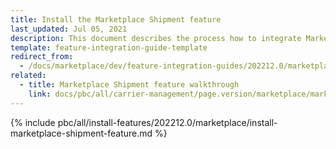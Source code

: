 ```yaml
---
title: Install the Marketplace Shipment feature
last_updated: Jul 05, 2021
description: This document describes the process how to integrate Marketplace Shipment feature into your project
template: feature-integration-guide-template
redirect_from:
  - /docs/marketplace/dev/feature-integration-guides/202212.0/marketplace-shipment-feature-integration.html
related:
  - title: Marketplace Shipment feature walkthrough
    link: docs/pbc/all/carrier-management/page.version/marketplace/marketplace-shipment-feature-overview.html
---
```


{% include pbc/all/install-features/202212.0/marketplace/install-marketplace-shipment-feature.md %} <!-- To edit, see /_includes/pbc/all/install-features/202212.0/marketplace/install-marketplace-shipment-feature.md -->
